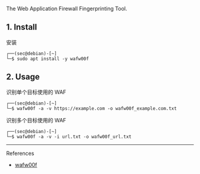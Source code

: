 The Web Application Firewall Fingerprinting Tool.

## 1. Install

安装

```
┌──(sec@debian)-[~]
└─$ sudo apt install -y wafw00f
```

## 2. Usage

识别单个目标使用的 WAF

```
┌──(sec@debian)-[~]
└─$ wafw00f -a -v https://example.com -o wafw00f_example.com.txt
```

识别多个目标使用的 WAF

```
┌──(sec@debian)-[~]
└─$ wafw00f -a -v -i url.txt -o wafw00f_url.txt
```

---

References

- [wafw00f](https://www.kali.org/tools/wafw00f/)

